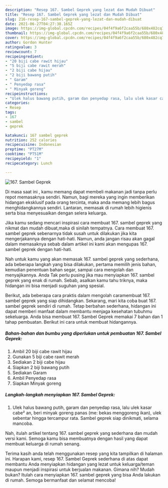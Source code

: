 ```yaml
---
description: "Resep 167. Sambel Geprek yang lezat dan Mudah Dibuat"
title: "Resep 167. Sambel Geprek yang lezat dan Mudah Dibuat"
slug: 216-resep-167-sambel-geprek-yang-lezat-dan-mudah-dibuat
date: 2021-06-27T04:27:38.165Z
image: https://img-global.cpcdn.com/recipes/04f4f9a6f2caa55b/680x482cq70/167-sambel-geprek-foto-resep-utama.jpg
thumbnail: https://img-global.cpcdn.com/recipes/04f4f9a6f2caa55b/680x482cq70/167-sambel-geprek-foto-resep-utama.jpg
cover: https://img-global.cpcdn.com/recipes/04f4f9a6f2caa55b/680x482cq70/167-sambel-geprek-foto-resep-utama.jpg
author: Gordon Hunter
ratingvalue: 3
reviewcount: 7
recipeingredient:
- "20 biji cabe rawit hijau"
- "5 biji cabe rawit merah"
- "2 biji cabe hijau"
- "2 biji bawang putih"
- " Garam"
- " Penyedap rasa"
- " Minyak goreng"
recipeinstructions:
- "Ulek halus bawang putih, garam dan penyedap rasa, lalu ulek kasar cabe² an, beri minyak goreng panas (me: bekas menggoreng ikan), ulek sebentar hingga tercampur rata. Sambel geprek siap dinikmati, selama mancoba."
categories:
- Resep
tags:
- 167
- sambel
- geprek

katakunci: 167 sambel geprek 
nutrition: 252 calories
recipecuisine: Indonesian
preptime: "PT27M"
cooktime: "PT51M"
recipeyield: "1"
recipecategory: Lunch

---
```



![167. Sambel Geprek](https://img-global.cpcdn.com/recipes/04f4f9a6f2caa55b/680x482cq70/167-sambel-geprek-foto-resep-utama.jpg)

Di masa  saat ini , kamu memang dapat membeli makanan jadi tanpa perlu repot memasaknya sendiri. Namun, bagi mereka yang ingin memberikan hidangan eksklusif pada orang tercinta, maka anda memang lebih bagus menghidangkannya sendiri. Lantaran, memasak di rumah lebih higienis serta bisa menyesuaikan dengan selera keluarga.

Jika kamu sedang mencari inspirasi cara membuat 167. sambel geprek yang nikmat dan mudah dibuat,maka di sinilah tempatnya. Cara membuat 167. sambel geprek  sebenarnya tidak susah untuk dilakukan jika kita mengerjakannya dengan hati-hati. Namun, anda jangan risau akan gagal dalam memasaknya 
sebab dalam artikel ini kami akan mengupas 167. sambel geprek dengan hati-hati.  



Nah untuk kamu yang akan memasak 167. sambel geprek yang sederhana, ada beberapa langkah yang bisa dilakukan, pertama memilih jenis bahan, kemudian penentuan bahan segar, sampai cara mengolah dan menyajikannya. Anda Tak perlu pusing jika mau menyiapkan 167. sambel geprek yang enak di rumah. Sebab, asalkan kamu  tahu triknya, maka hidangan ini bisa menjadi suguhan yang spesial.

Berikut, ada beberapa cara praktis  dalam mengolah caramembuat 167. sambel geprek yang siap dihidangkan. Sekarang, mari kita coba buat 167. sambel geprek sendiri di rumah. Tetap berbahan sederhana, hidangan ini dapat memberi manfaat dalam membantu menjaga kesehatan tubuhmu sekeluarga. Anda bisa membuat 167. Sambel Geprek memakai 7 bahan dan 1 tahap pembuatan. Berikut ini cara untuk membuat hidangannya.

<!--inarticleads1-->

##### Bahan-bahan dan bumbu yang diperlukan untuk pembuatan 167. Sambel Geprek:

1. Ambil 20 biji cabe rawit hijau
1. Gunakan 5 biji cabe rawit merah
1. Sediakan 2 biji cabe hijau
1. Siapkan 2 biji bawang putih
1. Sediakan  Garam
1. Ambil  Penyedap rasa
1. Siapkan  Minyak goreng




<!--inarticleads2-->

##### Langkah-langkah menyiapkan 167. Sambel Geprek:

1. Ulek halus bawang putih, garam dan penyedap rasa, lalu ulek kasar cabe² an, beri minyak goreng panas (me: bekas menggoreng ikan), ulek sebentar hingga tercampur rata. Sambel geprek siap dinikmati, selama mancoba.




Nah, itulah artikel tentang  167. sambel geprek  yang sederhana dan mudah versi kami. Semoga kamu bisa membuatnya dengan hasil yang dapat membuat keluarga di rumah senang. 

Terima kasih anda telah menggunakan resep yang kita tampilkan di halaman ini. Harapan kami, resep  167. Sambel Geprek sederhana di atas dapat membantu Anda menyiapkan hidangan yang lezat untuk keluarga/teman maupun menjadi inspirasi untuk berjualan makanan. Gimana nih? Mudah bukan? Itulah cara menyiapkan 167. sambel geprek yang bisa Anda lakukan di rumah. Semoga bermanfaat dan selamat mencoba!

